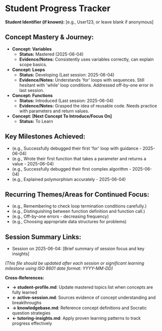  <!-- Memory Bank File: Student Progress Tracker -->
<!-- Purpose: Tracks the student's overall learning journey and concept mastery -->
<!-- Update Frequency: After each session or significant learning milestone -->
<!-- Cross-references: ←student-profile.md (learning goals), →knowledgebase.md (concepts), →tutoring-insights.md (strategies) -->

# Student Progress Tracker

**Student Identifier (if known):** [e.g., User123, or leave blank if anonymous]

## Concept Mastery & Journey:
- **Concept: Variables**
  - **Status:** Mastered (2025-06-04)
  - **Evidence/Notes:** Consistently uses variables correctly, can explain scope basics.
- **Concept: Loops**
  - **Status:** Developing (Last session: 2025-06-04)
  - **Evidence/Notes:** Understands 'for' loops with sequences. Still hesitant with 'while' loop conditions. Addressed off-by-one error in last session.
- **Concept: Functions**
  - **Status:** Introduced (Last session: 2025-06-04)
  - **Evidence/Notes:** Grasped the idea of reusable code. Needs practice with parameters and return values.
- **Concept: [Next Concept To Introduce/Focus On]**
  - **Status:** To Learn

## Key Milestones Achieved:
- (e.g., Successfully debugged their first 'for' loop with guidance - 2025-06-04)
- (e.g., Wrote their first function that takes a parameter and returns a value - 2025-06-04)
- (e.g., Successfully debugged their first complex algorithm - 2025-06-04)
- (e.g., Explained polymorphism accurately - 2025-06-04)

## Recurring Themes/Areas for Continued Focus:
- (e.g., Remembering to check loop termination conditions carefully.)
- (e.g., Distinguishing between function definition and function call.)
- (e.g., Off-by-one errors - decreasing frequency)
- (e.g., Choosing appropriate data structures for problems)

## Session Summary Links:
- Session on 2025-06-04: [Brief summary of session focus and key insights]

*(This file should be updated after each session or significant learning milestone using ISO 8601 date format: YYYY-MM-DD)*

**Cross-References:**
- **→ student-profile.md**: Update mastered topics list when concepts are fully learned
- **← active-session.md**: Sources evidence of concept understanding and breakthroughs
- **→ knowledgebase.md**: Reference concept definitions and Socratic question strategies
- **← tutoring-insights.md**: Apply proven learning patterns to track progress effectively
